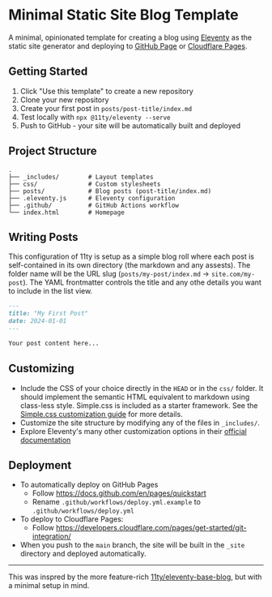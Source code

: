 # Minimal Static Site Blog Template

A minimal, opinionated template for creating a blog using [Eleventy](https://www.11ty.dev/) as the static site generator and deploying to [GitHub Page](https://pages.github.com/) or [Cloudflare Pages](https://pages.cloudflare.com/).

## Getting Started

1. Click "Use this template" to create a new repository
2. Clone your new repository
3. Create your first post in `posts/post-title/index.md`
4. Test locally with `npx @11ty/eleventy --serve`
5. Push to GitHub - your site will be automatically built and deployed

## Project Structure

```
.
├── _includes/        # Layout templates
├── css/              # Custom stylesheets
├── posts/            # Blog posts (post-title/index.md)
├── .eleventy.js      # Eleventy configuration
├── .github/          # GitHub Actions workflow
└── index.html        # Homepage
```

## Writing Posts

This configuration of 11ty is setup as a simple blog roll where each post is self-contained in its own directory (the markdown and any assests). The folder name will be the URL slug (`posts/my-post/index.md` -> `site.com/my-post`). The YAML frontmatter controls the title and any othe details you want to include in the list view. 

```markdown
---
title: "My First Post"
date: 2024-01-01
---

Your post content here...
```

## Customizing

- Include the CSS of your choice directly in the `HEAD` or in the `css/` folder. It should implement the semantic HTML equivalent to markdown using class-less style. Simple.css is included as a starter framework. See the [Simple.css customization guide](https://github.com/kevquirk/simple.css/wiki/Getting-Started-With-Simple.css#customise-simplecss) for more details.
- Customize the site structure by modifying any of the files in `_includes/`.
- Explore Eleventy's many other customization options in their [official documentation](https://www.11ty.dev/docs/)

## Deployment

- To automatically deploy on GitHub Pages
  - Follow https://docs.github.com/en/pages/quickstart
  - Rename `.github/workflows/deploy.yml.example` to `.github/workflows/deploy.yml`
- To deploy to Cloudflare Pages:
  - Follow https://developers.cloudflare.com/pages/get-started/git-integration/
- When you push to the `main` branch, the site will be built in the `_site` directory and deployed automatically.

---

This was inspred by the more feature-rich [11ty/eleventy-base-blog](https://github.com/11ty/eleventy-base-blog), but with a minimal setup in mind.
